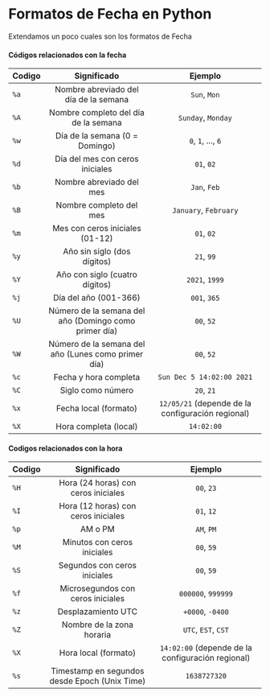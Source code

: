 # Formatos de Fecha en Python
Extendamos un poco cuales son los formatos de Fecha

#### Códigos relacionados con la fecha

| **Codigo** |                    **Significado**                    |                    **Ejemplo**                    |
| :--------- | :---------------------------------------------------: | :-----------------------------------------------: |
| `%a`       |         Nombre abreviado del día de la semana         |                   `Sun`, `Mon`                    |
| `%A`       |         Nombre completo del día de la semana          |                `Sunday`, `Monday`                 |
| `%w`       |            Día de la semana (0 = Domingo)             |                `0`, `1`, ..., `6`                 |
| `%d`       |            Día del mes con ceros iniciales            |                    `01`, `02`                     |
| `%b`       |               Nombre abreviado del mes                |                   `Jan`, `Feb`                    |
| `%B`       |                Nombre completo del mes                |               `January`, `February`               |
| `%m`       |            Mes con ceros iniciales (01-12)            |                    `01`, `02`                     |
| `%y`       |              Año sin siglo (dos dígitos)              |                    `21`, `99`                     |
| `%Y`       |            Año con siglo (cuatro dígitos)             |                  `2021`, `1999`                   |
| `%j`       |                 Día del año (001-366)                 |                   `001`, `365`                    |
| `%U`       | Número de la semana del año (Domingo como primer día) |                    `00`, `52`                     |
| `%W`       |  Número de la semana del año (Lunes como primer día)  |                    `00`, `52`                     |
| `%c`       |                 Fecha y hora completa                 |             `Sun Dec 5 14:02:00 2021`             |
| `%C`       |                   Siglo como número                   |                    `20`, `21`                     |
| `%x`       |                 Fecha local (formato)                 | `12/05/21` (depende de la configuración regional) |
| `%X`       |                 Hora completa (local)                 |                    `14:02:00`                     |

#### Codigos relacionados con la hora

| **Codigo** |                **Significado**                |                    **Ejemplo**                    |
| :--------  | :-------------------------------------------: | :-----------------------------------------------: |
|    `%H`    |      Hora (24 horas) con ceros iniciales      |                    `00`, `23`                     |
|    `%I`    |      Hora (12 horas) con ceros iniciales      |                    `01`, `12`                     |
|    `%p`    |                    AM o PM                    |                    `AM`, `PM`                     |
|    `%M`    |          Minutos con ceros iniciales          |                    `00`, `59`                     |
|    `%S`    |         Segundos con ceros iniciales          |                    `00`, `59`                     |
|    `%f`    |       Microsegundos con ceros iniciales       |                `000000`, `999999`                 |
|    `%z`    |              Desplazamiento UTC               |                 `+0000`, `-0400`                  |
|    `%Z`    |           Nombre de la zona horaria           |                `UTC`, `EST`, `CST`                |
|    `%X`    |             Hora local (formato)              | `14:02:00` (depende de la configuración regional) |
|    `%s`    | Timestamp en segundos desde Epoch (Unix Time) |                   `1638727320`                    |
